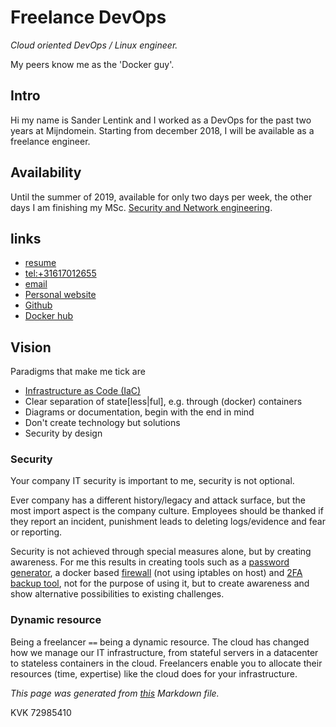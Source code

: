 # Freelance DevOps

*Cloud oriented DevOps / Linux engineer.*

My peers know me as the 'Docker guy'.

## Intro
Hi my name is Sander Lentink
and I worked as a DevOps for the past two years at Mijndomein.
Starting from december 2018,
I will be available as a freelance engineer.


## Availability

Until the summer of 2019, available for only two days per week,
the other days I am finishing my
MSc. [Security and Network engineering](https://os3.nl).


## links

+ [resume](https://cdn.lent.ink/pdf/cv_lentink.pdf)
+ [tel:+31617012655](http://call.lent.ink)
+ [email](http://mail.lent.ink)
+ [Personal website](https://lent.ink)
+ [Github](https://github.com/svlentink)
+ [Docker hub](https://hub.docker.com/r/svlentink)

## Vision
Paradigms that make me tick are

+ [Infrastructure as Code (IaC)](https://en.wikipedia.org/wiki/Infrastructure_as_Code)
+ Clear separation of state[less|ful], e.g. through (docker) containers
+ Diagrams or documentation, begin with the end in mind
+ Don't create technology but solutions
+ Security by design


### Security
Your company IT security is important to me,
security is not optional.

Ever company has a different history/legacy and attack surface,
but the most import aspect is the company culture.
Employees should be thanked if they report an incident,
punishment leads to deleting logs/evidence and fear or reporting.

Security is not achieved through special measures alone,
but by creating awareness.
For me this results in creating tools such as a
[password generator](https://lent.ink/projects/pwd),
a docker based
[firewall](https://hub.docker.com/r/svlentink/ipfilter) (not using iptables on host)
and
[2FA backup tool](https://github.com/svlentink/dockerfiles/tree/master/svlentink/totp-backup),
not for the purpose of using it,
but to create awareness and show alternative possibilities
to existing challenges.

### Dynamic resource

Being a freelancer `==` being a dynamic resource.
The cloud has changed how we manage our IT infrastructure,
from stateful servers in a datacenter to stateless containers in the cloud.
Freelancers enable you to allocate their resources (time, expertise)
like the cloud does for your infrastructure.


*This page was generated from [this](https://github.com/svlentink/www/tree/master/lentink.consulting) Markdown file.*

KVK 72985410
